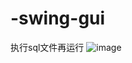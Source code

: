 # -swing-gui

执行sql文件再运行
![image](https://user-images.githubusercontent.com/107865218/176999974-547c43ca-eba3-48fe-82d8-6b293ef1c0cc.png)

